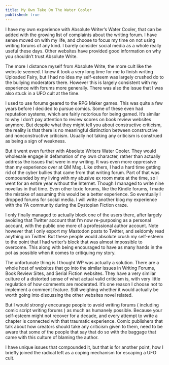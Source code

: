 ```yaml
---
title: My Own Take On The Water Cooler
published: true
---
```

I have my own experience with Absolute Writer’s Water Cooler, that can be added with the growing list of complaints about the writing forum. I have sense moved on with my life, and choose to focus my time on not using writing forums of any kind. I barely consider social media as a whole really useful these days. Other websites have provided good information on why you shouldn’t trust Absolute Write.

The more I distance myself from Absolute Write, the more cult like the website seemed. I knew it took a very long time for me to finish writing Uploaded Fairy, but I had no idea my self-esteem was largely crushed do to the bullying moderators there. However this is largely consistent with my experience with forums more generally. There was also the issue that I was also stuck in a UFO cult at the time.

I used to use forums geared to the RPG Maker games. This was quite a few years before I decided to pursue comics. Some of these even had reputation systems, which are fairly notorious for being gamed. It’s similar to why I don’t pay attention to review scores on book review websites anymore. But despite what they might tell you about constructive criticism, the reality is that there is no meaningful distinction between constructive and nonconstructive criticism. Usually not taking any criticism is construed as being a sign of weakness.

But it went even further with Absolute Writers Water Cooler. They would wholesale engage in defamation of my own character, rather than actually address the issues that were in my writing. It was even more oppressive than my experience over at QM Mag. Like others, I had a hard time getting rid of the cyber bullies that came from that writing forum. Part of that was compounded by my living with my abusive ex room mate at the time, so I went for an entire year without the Internet. Though I managed to write nine novellas in that time. Even other toxic forums, like the Kindle forums, I made the mistake of assuming this would be a better experience. So eventually I dropped forums for social media. I will write another blog my experience with the YA community during the Dystopian Fiction craze.

I only finally managed to actually block one of the users there, after largely avoiding that Twitter account that I’m now re-purposing as a personal account, with the public one more of a professional author account. Note however that I only export my Mastodon posts to Twitter, and seldomly read anything on Twitter. But these people would absolute crush my self-esteem to the point that I had writer’s block that was almost impossible to overcome. This along with being encouraged to have as many hands in the pot as possible when it comes to critiquing my story.

The unfortunate thing is I thought WP was actually a solution. There are a whole host of websites that go into the similar issues in Writing Forums, Book Review Sites, and Serial Fiction websites. They have a very similar culture of a distorted sense of what actual valid criticism is, with very little regulation of how comments are moderated. It’s one reason I choose not to implement a comment feature. Still weighing whether it would actually be worth going into discussing the other websites novel related.

But I would strongly encourage people to avoid writing forums ( including comic script writing forums ) as much as humanely possible. Because your self-esteem might not recover for a decade, and every attempt to write a chapter is connected with that traumatic experience. Comic publishers that talk about how creators should take any criticism given to them, need to be aware that some of the people that say that do so with the baggage that came with this culture of blaming the author.

I have unique issues that compounded it, but that is for another point, how I briefly joined the radical left as a coping mechanism for escaping a UFO cult.
